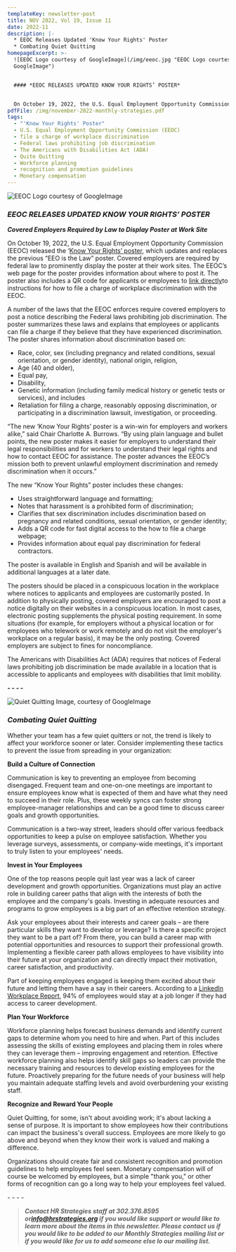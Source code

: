 ```yaml
---
templateKey: newsletter-post
title: NOV 2022, Vol 19, Issue 11
date: 2022-11
description: |-
  * EEOC Releases Updated 'Know Your Rights' Poster
  * Combating Quiet Quitting
homepageExcerpt: >-
  ![EEOC Logo courtesy of GoogleImage](/img/eeoc.jpg "EEOC Logo courtesy of
  GoogleImage")


  #### *EEOC RELEASES UPDATED KNOW YOUR RIGHTS’ POSTER*


  On October 19, 2022, the U.S. Equal Employment Opportunity Commission (EEOC) released the ‘[Know Your Rights’ poster](https://www.eeoc.gov/poster?utm_content=&utm_medium=email&utm_name=&utm_source=govdelivery&utm_term=), which updates and replaces the previous “EEO is the Law” poster. Covered employers are required by federal law to prominently display the poster at their work sites.
pdfFile: /img/november-2022-monthly-strategies.pdf
tags:
  - "'Know Your Rights' Poster"
  - U.S. Equal Employment Opportunity Commission (EEOC)
  - file a charge of workplace discrimination
  - Federal laws prohibiting job discrimination
  - The Americans with Disabilities Act (ADA)
  - Quite Quitting
  - Workforce planning
  - recognition and promotion guidelines
  - Monetary compensation
---
```

![EEOC Logo courtesy of GoogleImage](/img/eeoc.jpg "EEOC Logo courtesy of GoogleImage")

### *EEOC RELEASES UPDATED KNOW YOUR RIGHTS’ POSTER*

***C﻿overed Employers Required by Law to Display Poster at Work Site***

On October 19, 2022, the U.S. Equal Employment Opportunity Commission (EEOC) released the ‘[Know Your Rights’ poster](https://www.eeoc.gov/poster?utm_content=&utm_medium=email&utm_name=&utm_source=govdelivery&utm_term=), which updates and replaces the previous “EEO is the Law” poster. Covered employers are required by federal law to prominently display the poster at their work sites. The EEOC’s web page for the poster provides information about where to post it. The poster also includes a QR code for applicants or employees to [link directly](https://www.eeoc.gov/how-file-charge-employment-discrimination?utm_content=&utm_medium=email&utm_name=&utm_source=govdelivery&utm_term=)to instructions for how to file a charge of workplace discrimination with the EEOC.

A number of the laws that the EEOC enforces require covered employers to post a notice describing the Federal laws prohibiting job discrimination. The poster summarizes these laws and explains that employees or applicants can file a charge if they believe that they have experienced discrimination. The poster shares information about discrimination based on:

* Race, color, sex (including pregnancy and related conditions, sexual orientation, or gender identity), national origin, religion,
* Age (40 and older),
* Equal pay,
* Disability,
* Genetic information (including family medical history or genetic tests or services), and includes
* Retaliation for filing a charge, reasonably opposing discrimination, or participating in a discrimination lawsuit, investigation, or proceeding.

“The new ‘Know Your Rights’ poster is a win-win for employers and workers alike,” said Chair Charlotte A. Burrows. “By using plain language and bullet points, the new poster makes it easier for employers to understand their legal responsibilities and for workers to understand their legal rights and how to contact EEOC for assistance. The poster advances the EEOC’s mission both to prevent unlawful employment discrimination and remedy discrimination when it occurs.”

The new “Know Your Rights” poster includes these changes:

* Uses straightforward language and formatting;
* Notes that harassment is a prohibited form of discrimination;
* Clarifies that sex discrimination includes discrimination based on pregnancy and related conditions, sexual orientation, or gender identity;
* Adds a QR code for fast digital access to the how to file a charge webpage;
* Provides information about equal pay discrimination for federal contractors.

The poster is available in English and Spanish and will be available in additional languages at a later date.

The posters should be placed in a conspicuous location in the workplace where notices to applicants and employees are customarily posted. In addition to physically posting, covered employers are encouraged to post a notice digitally on their websites in a conspicuous location. In most cases, electronic posting supplements the physical posting requirement. In some situations (for example, for employers without a physical location or for employees who telework or work remotely and do not visit the employer's workplace on a regular basis), it may be the only posting. Covered employers are subject to fines for noncompliance.

The Americans with Disabilities Act (ADA) requires that notices of Federal laws prohibiting job discrimination be made available in a location that is accessible to applicants and employees with disabilities that limit mobility.

***\-﻿ - - -***

![Quiet Quitting Image, courtesy of GoogleImage](/img/quiet-quitting.jpg "Quiet Quitting Image, courtesy of GoogleImage")

### ***Combating Quiet Quitting***

Whether your team has a few quiet quitters or not, the trend is likely to affect your workforce sooner or later. Consider implementing these tactics to prevent the issue from spreading in your organization:

**Build a Culture of Connection**

Communication is key to preventing an employee from becoming disengaged. Frequent team and one-on-one meetings are important to ensure employees know what is expected of them and have what they need to succeed in their role. Plus, these weekly syncs can foster strong employee-manager relationships and can be a good time to discuss career goals and growth opportunities.

Communication is a two-way street, leaders should offer various feedback opportunities to keep a pulse on employee satisfaction. Whether you leverage surveys, assessments, or company-wide meetings, it's important to truly listen to your employees' needs.

**Invest in Your Employees**

One of the top reasons people quit last year was a lack of career development and growth opportunities. Organizations must play an active role in building career paths that align with the interests of both the employee and the company's goals. Investing in adequate resources and programs to grow employees is a big part of an effective retention strategy.

Ask your employees about their interests and career goals – are there particular skills they want to develop or leverage? Is there a specific project they want to be a part of? From there, you can build a career map with potential opportunities and resources to support their professional growth. Implementing a flexible career path allows employees to have visibility into their future at your organization and can directly impact their motivation, career satisfaction, and productivity.

Part of keeping employees engaged is keeping them excited about their future and letting them have a say in their careers. According to a [LinkedIn Workplace Report](https://www.google.com/url?sa=t&rct=j&q=&esrc=s&source=web&cd=&cad=rja&uact=8&ved=2ahUKEwju76OLh5f6AhXGTDABHVwFCoIQFnoECAoQAQ&url=https%3A%2F%2Flearning.linkedin.com%2Fcontent%2Fdam%2Fme%2Flearning%2Fresources%2Fpdfs%2FLinkedIn-Learning-2020-Workplace-Learning-Report.pdf&usg=AOvVaw2oxTuL3N9UnjxcJrWQXVxo), 94% of employees would stay at a job longer if they had access to career development.

**Plan Your Workforce**

Workforce planning helps forecast business demands and identify current gaps to determine whom you need to hire and when. Part of this includes assessing the skills of existing employees and placing them in roles where they can leverage them – improving engagement and retention. Effective workforce planning also helps identify skill gaps so leaders can provide the necessary training and resources to develop existing employees for the future. Proactively preparing for the future needs of your business will help you maintain adequate staffing levels and avoid overburdening your existing staff.

**Recognize and Reward Your People**

Quiet Quitting, for some, isn't about avoiding work; it's about lacking a sense of purpose. It is important to show employees how their contributions can impact the business's overall success. Employees are more likely to go above and beyond when they know their work is valued and making a difference.

Organizations should create fair and consistent recognition and promotion guidelines to help employees feel seen. Monetary compensation will of course be welcomed by employees, but a simple "thank you," or other forms of recognition can go a long way to help your employees feel valued.

\-﻿ - - -

> ***Contact HR Strategies staff at 302.376.8595 or[info@hrstrategies.org](info@hrstrategies.org) if you would like support or would like to learn more about the items in this newsletter. Please contact us if you would like to be added to our Monthly Strategies mailing list or if you would like for us to add someone else lo our mailing list.***